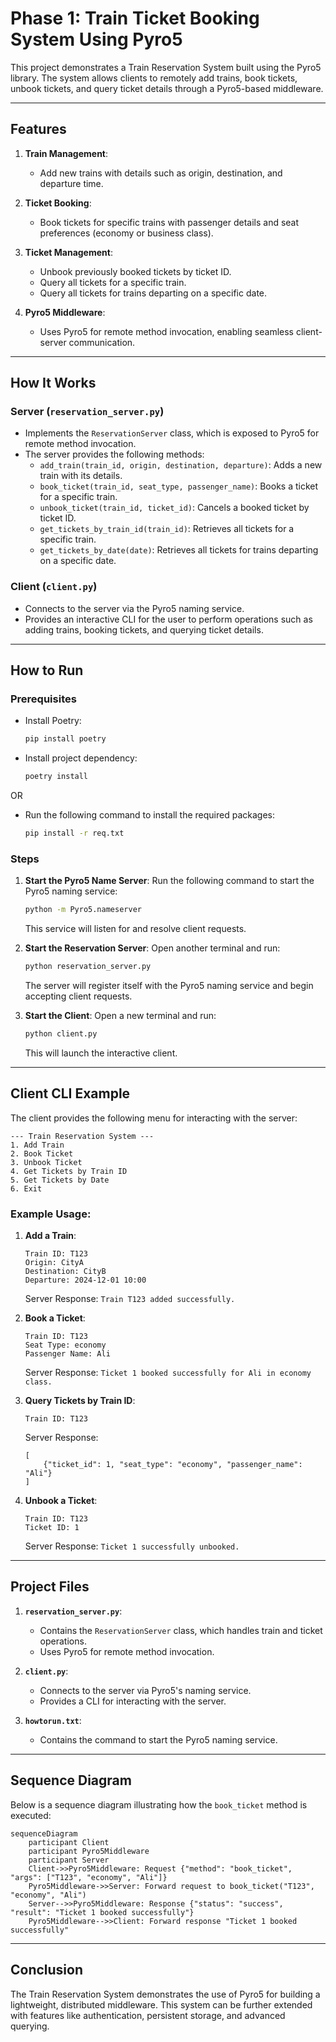 # **Phase 1: Train Ticket Booking System Using Pyro5**

This project demonstrates a Train Reservation System built using the Pyro5 library. The system allows clients to remotely add trains, book tickets, unbook tickets, and query ticket details through a Pyro5-based middleware.

---

## **Features**

1. **Train Management**:
   - Add new trains with details such as origin, destination, and departure time.

2. **Ticket Booking**:
   - Book tickets for specific trains with passenger details and seat preferences (economy or business class).

3. **Ticket Management**:
   - Unbook previously booked tickets by ticket ID.
   - Query all tickets for a specific train.
   - Query all tickets for trains departing on a specific date.

4. **Pyro5 Middleware**:
   - Uses Pyro5 for remote method invocation, enabling seamless client-server communication.

---

## **How It Works**

### **Server (`reservation_server.py`)**
- Implements the `ReservationServer` class, which is exposed to Pyro5 for remote method invocation.
- The server provides the following methods:
  - `add_train(train_id, origin, destination, departure)`:
    Adds a new train with its details.
  - `book_ticket(train_id, seat_type, passenger_name)`:
    Books a ticket for a specific train.
  - `unbook_ticket(train_id, ticket_id)`:
    Cancels a booked ticket by ticket ID.
  - `get_tickets_by_train_id(train_id)`:
    Retrieves all tickets for a specific train.
  - `get_tickets_by_date(date)`:
    Retrieves all tickets for trains departing on a specific date.

### **Client (`client.py`)**
- Connects to the server via the Pyro5 naming service.
- Provides an interactive CLI for the user to perform operations such as adding trains, booking tickets, and querying ticket details.

---

## **How to Run**

### **Prerequisites**
- Install Poetry:
  ```bash
  pip install poetry
  ```
- Install project dependency:
  ```bash
  poetry install
  ```
OR
- Run the following command to install the required packages:
   ```bash
   pip install -r req.txt
   ```

### **Steps**
1. **Start the Pyro5 Name Server**:
   Run the following command to start the Pyro5 naming service:
   ```bash
   python -m Pyro5.nameserver
   ```
   This service will listen for and resolve client requests.

2. **Start the Reservation Server**:
   Open another terminal and run:
   ```bash
   python reservation_server.py
   ```
   The server will register itself with the Pyro5 naming service and begin accepting client requests.

3. **Start the Client**:
   Open a new terminal and run:
   ```bash
   python client.py
   ```
   This will launch the interactive client.

---

## **Client CLI Example**

The client provides the following menu for interacting with the server:
```
--- Train Reservation System ---
1. Add Train
2. Book Ticket
3. Unbook Ticket
4. Get Tickets by Train ID
5. Get Tickets by Date
6. Exit
```

### Example Usage:
1. **Add a Train**:
   ```
   Train ID: T123
   Origin: CityA
   Destination: CityB
   Departure: 2024-12-01 10:00
   ```
   Server Response: `Train T123 added successfully.`

2. **Book a Ticket**:
   ```
   Train ID: T123
   Seat Type: economy
   Passenger Name: Ali
   ```
   Server Response: `Ticket 1 booked successfully for Ali in economy class.`

3. **Query Tickets by Train ID**:
   ```
   Train ID: T123
   ```
   Server Response:
   ```
   [
       {"ticket_id": 1, "seat_type": "economy", "passenger_name": "Ali"}
   ]
   ```

4. **Unbook a Ticket**:
   ```
   Train ID: T123
   Ticket ID: 1
   ```
   Server Response: `Ticket 1 successfully unbooked.`

---

## **Project Files**

1. **`reservation_server.py`**:
   - Contains the `ReservationServer` class, which handles train and ticket operations.
   - Uses Pyro5 for remote method invocation.

2. **`client.py`**:
   - Connects to the server via Pyro5's naming service.
   - Provides a CLI for interacting with the server.

3. **`howtorun.txt`**:
   - Contains the command to start the Pyro5 naming service.

---

## **Sequence Diagram**

Below is a sequence diagram illustrating how the `book_ticket` method is executed:

```mermaid
sequenceDiagram
    participant Client
    participant Pyro5Middleware
    participant Server
    Client->>Pyro5Middleware: Request {"method": "book_ticket", "args": ["T123", "economy", "Ali"]}
    Pyro5Middleware->>Server: Forward request to book_ticket("T123", "economy", "Ali")
    Server-->>Pyro5Middleware: Response {"status": "success", "result": "Ticket 1 booked successfully"}
    Pyro5Middleware-->>Client: Forward response "Ticket 1 booked successfully"
```

---

## **Conclusion**

The Train Reservation System demonstrates the use of Pyro5 for building a lightweight, distributed middleware. This system can be further extended with features like authentication, persistent storage, and advanced querying.
